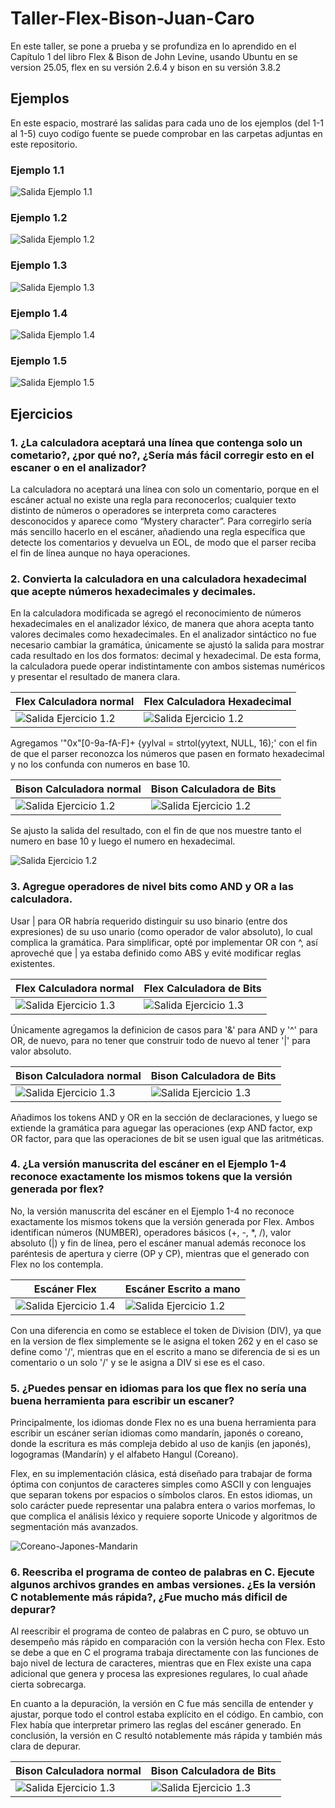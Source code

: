 # Taller-Flex-Bison-Juan-Caro

En este taller, se pone a prueba y se profundiza en lo aprendido en el Capítulo 1 del libro Flex & Bison de John Levine, usando Ubuntu en se version 25.05, flex en su versión 2.6.4 y bison en su versión 3.8.2

## Ejemplos

En este espacio, mostraré las salidas para cada uno de los ejemplos (del 1-1 al 1-5) cuyo codígo fuente se puede comprobar en las carpetas adjuntas en este repositorio.

### Ejemplo 1.1

![Salida Ejemplo 1.1](ejemplos/Ejemplo%201/Salida%20Ejemplo%201.png)

### Ejemplo 1.2

![Salida Ejemplo 1.2](ejemplos/Ejemplo%202/Salida%20Ejemplo%202.png)

### Ejemplo 1.3

![Salida Ejemplo 1.3](ejemplos/Ejemplo%203/Salida%20Ejemplo%203.png)

### Ejemplo 1.4

![Salida Ejemplo 1.4](ejemplos/Ejemplo%204/Salida%20Ejemplo%204.png)

### Ejemplo 1.5

![Salida Ejemplo 1.5](ejemplos/Ejemplo%205/Salida%20Ejemplo%205.png)

## Ejercicios

### 1. ¿La calculadora aceptará una línea que contenga solo un cometario?, ¿por qué no?, ¿Sería más fácil corregir esto en el escaner o en el analizador?

La calculadora no aceptará una línea con solo un comentario, porque en el escáner actual no existe una regla para reconocerlos; cualquier texto distinto de números o operadores se interpreta como caracteres desconocidos y aparece como “Mystery character”. Para corregirlo sería más sencillo hacerlo en el escáner, añadiendo una regla específica que detecte los comentarios y devuelva un EOL, de modo que el parser reciba el fin de línea aunque no haya operaciones.

### 2. Convierta la calculadora en una calculadora hexadecimal que acepte números hexadecimales y decimales.

En la calculadora modificada se agregó el reconocimiento de números hexadecimales en el analizador léxico, de manera que ahora acepta tanto valores decimales como hexadecimales. En el analizador sintáctico no fue necesario cambiar la gramática, únicamente se ajustó la salida para mostrar cada resultado en los dos formatos: decimal y hexadecimal. De esta forma, la calculadora puede operar indistintamente con ambos sistemas numéricos y presentar el resultado de manera clara.

| Flex Calculadora normal | Flex Calculadora Hexadecimal |
|----------|----------|
| ![Salida Ejercicio 1.2](ejercicios/Ejercicio%202/Flex1-5.png) | ![Salida Ejercicio 1.2](ejercicios/Ejercicio%202/FlexE2.png) |

Agregamos '"0x"[0-9a-fA-F]+	{yylval = strtol(yytext, NULL, 16);' con el fin de que el parser reconozca los números que pasen en formato hexadecimal y no los confunda con numeros en base 10.

| Bison Calculadora normal | Bison Calculadora de Bits |
|----------|----------|
| ![Salida Ejercicio 1.2](ejercicios/Ejercicio%202/Bison1-5.png) | ![Salida Ejercicio 1.2](ejercicios/Ejercicio%202/BisonE2.png) |

Se ajusto la salida del resultado, con el fin de que nos muestre tanto el numero en base 10 y luego el numero en hexadecimal.

![Salida Ejercicio 1.2](ejercicios/Ejercicio%202/SalidaE2.png)

### 3. Agregue operadores de nivel bits como AND y OR a las calculadora.

Usar | para OR habría requerido distinguir su uso binario (entre dos expresiones) de su uso unario (como operador de valor absoluto), lo cual complica la gramática. Para simplificar, opté por implementar OR con ^, así aproveché que | ya estaba definido como ABS y evité modificar reglas existentes.

| Flex Calculadora normal | Flex Calculadora de Bits |
|----------|----------|
| ![Salida Ejercicio 1.3](ejercicios/Ejercicio%203/Flex1-5.png) | ![Salida Ejercicio 1.3](ejercicios/Ejercicio%203/flexE3.png) |

Únicamente agregamos la definicion de casos para '&' para AND y '^' para OR, de nuevo, para no tener que construir todo de nuevo al tener '|' para valor absoluto.

| Bison Calculadora normal | Bison Calculadora de Bits |
|----------|----------|
| ![Salida Ejercicio 1.3](ejercicios/Ejercicio%203/Bison1-5.png) | ![Salida Ejercicio 1.3](ejercicios/Ejercicio%203/BisonE3.png) |

Añadimos los tokens AND y OR en la sección de declaraciones, y luego se extiende la gramática para aguegar las operaciones (exp AND factor, exp OR factor, para que las operaciones de bit se usen igual que las aritméticas.

### 4. ¿La versión manuscrita del escáner en el Ejemplo 1-4 reconoce exactamente los mismos tokens que la versión generada por flex?

No, la versión manuscrita del escáner en el Ejemplo 1-4 no reconoce exactamente los mismos tokens que la versión generada por Flex. Ambos identifican números (NUMBER), operadores básicos (+, -, *, /), valor absoluto (|) y fin de línea, pero el escáner manual además reconoce los paréntesis de apertura y cierre (OP y CP), mientras que el generado con Flex no los contempla. 

| Escáner Flex | Escáner Escrito a mano  |
|----------|----------|
| ![Salida Ejercicio 1.4](ejercicios/Ejercicio%204/Tokens_1-4.png) | ![Salida Ejercicio 1.2](ejercicios/Ejercicio%204/Tokens_HandWritten.png) |

Con una diferencia en como se establece el token de Division (DIV), ya que en la version de flex simplemente se le asigna el token  262 y en el caso se define como '/', mientras que en el escrito a mano se diferencia de si es un comentario o un solo '/' y se le asigna a DIV si ese es el caso.


### 5. ¿Puedes pensar en idiomas para los que flex no sería una buena herramienta para escribir un escaner? 

Principalmente, los idiomas donde Flex no es una buena herramienta para escribir un escáner serían idiomas como mandarín, japonés o coreano, donde la escritura es más compleja debido al uso de kanjis (en japonés), logogramas (Mandarín) y el alfabeto Hangul (Coreano).

Flex, en su implementación clásica, está diseñado para trabajar de forma óptima con conjuntos de caracteres simples como ASCII y con lenguajes que separan tokens por espacios o símbolos claros. En estos idiomas, un solo carácter puede representar una palabra entera o varios morfemas, lo que complica el análisis léxico y requiere soporte Unicode y algoritmos de segmentación más avanzados.

![Coreano-Japones-Mandarin](ejercicios/Ejercicio%201/Coreano-Japones-Mandarin.png)

### 6. Reescriba el programa de conteo de palabras en C. Ejecute algunos archivos grandes en ambas versiones. ¿Es la versión C notablemente más rápida?, ¿Fue mucho más dificil de depurar?

Al reescribir el programa de conteo de palabras en C puro, se obtuvo un desempeño más rápido en comparación con la versión hecha con Flex. Esto se debe a que en C el programa trabaja directamente con las funciones de bajo nivel de lectura de caracteres, mientras que en Flex existe una capa adicional que genera y procesa las expresiones regulares, lo cual añade cierta sobrecarga.

En cuanto a la depuración, la versión en C fue más sencilla de entender y ajustar, porque todo el control estaba explícito en el código. En cambio, con Flex había que interpretar primero las reglas del escáner generado. En conclusión, la versión en C resultó notablemente más rápida y también más clara de depurar.


| Bison Calculadora normal | Bison Calculadora de Bits |
|----------|----------|
| ![Salida Ejercicio 1.3](ejercicios/Ejercicio%203/Bison1-5.png) | ![Salida Ejercicio 1.3](ejercicios/Ejercicio%203/BisonE3.png) |

